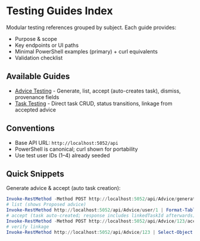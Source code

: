 # Testing Guides Index

Modular testing references grouped by subject. Each guide provides:
- Purpose & scope
- Key endpoints or UI paths
- Minimal PowerShell examples (primary) + curl equivalents
- Validation checklist

## Available Guides
- [Advice Testing](./advice-testing.md) - Generate, list, accept (auto-creates task), dismiss, provenance fields
- [Task Testing](./tasks-testing.md) - Direct task CRUD, status transitions, linkage from accepted advice

## Conventions
- Base API URL: `http://localhost:5052/api`
- PowerShell is canonical; curl shown for portability
- Use test user IDs (1–4) already seeded

## Quick Snippets
Generate advice & accept (auto task creation):
```powershell
Invoke-RestMethod -Method POST http://localhost:5052/api/Advice/generate/1
# list (shows Proposed advice)
Invoke-RestMethod http://localhost:5052/api/Advice/user/1 | Format-Table adviceId,status,linkedTaskId,sourceAlertId
# accept (task auto-created; response includes linkedTaskId afterwards)
Invoke-RestMethod -Method POST http://localhost:5052/api/Advice/123/accept
# verify linkage
Invoke-RestMethod http://localhost:5052/api/Advice/123 | Select-Object adviceId,status,linkedTaskId,acceptedAt
```
